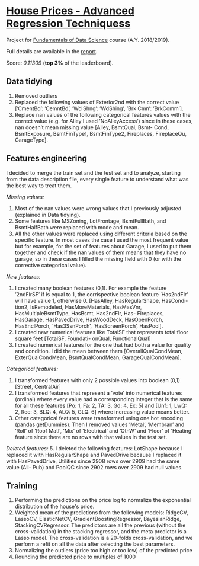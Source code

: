 # [House Prices - Advanced Regression Techniquess](https://www.kaggle.com/c/house-prices-advanced-regression-techniques)

Project for [Fundamentals of Data Science](https://sites.google.com/di.uniroma1.it/fds-2021-2022/home?authuser=0) course (A.Y. 2018/2019).

Full details are available in the [report](https://github.com/icannistraci/kaggle-house-prices/report2019.pdf).

Score: _0.11309_ (**top 3%** of the leaderboard).

## Data tidying​
1. Removed outliers
2. Replaced the following values of Exterior2nd with the correct value [’CmentBd’: ’CemntBd’, ’Wd Shng’:
’WdShing’, ’Brk Cmn’: ’BrkComm’].
3. Replace nan values of the following categorical features values with the correct value (e.g. for Alley I used ’NoAlleyAccess’) since in these cases, nan doesn’t mean missing value [Alley, BsmtQual, Bsmt- Cond, BsmtExposure, BsmtFinType1, BsmtFinType2, Fireplaces, FireplaceQu, GarageType].

## Features engineering​
I decided to merge the train set and the test set and to analyze, starting from the data description file, every single feature to understand what was the best way to treat them.

_Missing values:_
1. Most of the nan values were wrong values that I previously adjusted (explained in Data tidying).
2. Some features like MSZoning, LotFrontage, BsmtFullBath, and BsmtHalfBath were replaced with mode and mean.
3. All the other values were replaced using different criteria based on the specific feature. In most cases the case I used the most frequent value but for example, for the set of features about Garage, I used to put them together and check if the nan values of them means that they have no garage, so in these cases I filled the missing field with 0 (or with the corrective categorical value).

_New features:_
1. I created many boolean features (0,1). For example the feature ’2ndFlrSF’ if is equal to 1, the corrispective boolean feature ’Has2ndFlr’ will have value 1, otherwise 0. [HasAlley, HasRegularShape, HasCondi- tion2, IsRemodeled, HasMoreMaterials, HasMasVnr, HasMultipleBsmtType, HasBsmt, Has2ndFlr, Has- Fireplaces, HasGarage, HasPavedDrive, HasWoodDeck, HasOpenPorch, HasEnclPorch, ’Has3SsnPorch’, ’HasScreenPorch’, HasPool].
2. I created new numerical features like TotalSF that represents total floor square feet [TotalSF, Foundati- onQual, FunctionalQual]
3. I created numerical features for the one that had both a value for quality and condition. I did the mean between them [OverallQualCondMean, ExterQualCondMean, BsmtQualCondMean, GarageQualCondMean].

_Categorical features:_
1. I transformed features with only 2 possible values into boolean (0,1) [Street, CentralAir]
2. I transformed features that represent a ’vote’ into numerical features (ordinal) where every value had  a corresponding integer that is the same for all these features [Po: 1, Fa: 2, TA: 3, Gd: 4, Ex: 5] and
[Unf: 1, LwQ: 2, Rec: 3, BLQ: 4, ALQ: 5, GLQ: 6] where increasing value means better.
3. Other categorical features were transformed using one hot encoding (pandas getDummies). Then I removed values ’Metal’, ’Membran’ and ’Roll’ of ’Roof Matl’, ’Mix’ of ’Electrical’ and ’OthW’ and ’Floor’ of ’Heating’ feature since there are no rows with that values in the test set.

_Deleted features:_
5. I deleted the following features: LotShape because I replaced it with HasRegularShape and PavedDrive because I replaced it with HasPavedDrive, Utilities since 2908 rows over 2909 had the same value (All- Pub) and PoolQC since 2902 rows over 2909 had null values.


## Training​
1. Performing the predictions on the price log to normalize the exponential distribution of the house's price.
2. Weighted mean of the predictions from the following models: RidgeCV, LassoCV, ElasticNetCV, GradientBoostingRegressor, BayesianRidge, StackingCVRegressor. The predictors are all the previous (without the cross-validation) in the stacking regressor, and the meta predictor is a Lasso model. The cross-validation is a 20-folds cross-validation, and we perform a refit on all the data after selecting the best parameters.
3. Normalizing the outliers (price too high or too low) of the predicted price
4. Rounding the predicted price to multiples of 1000
